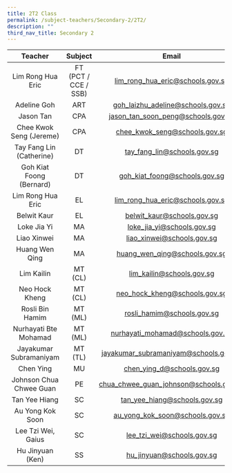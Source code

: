 ```yaml
---
title: 2T2 Class
permalink: /subject-teachers/Secondary-2/2T2/
description: ""
third_nav_title: Secondary 2
---
```

| Teacher | Subject | Email |
|:---:|:---:|:---:|
| Lim Rong Hua Eric | FT (PCT / CCE / SSB) | lim_rong_hua_eric@schools.gov.sg |
| Adeline Goh | ART | goh_laizhu_adeline@schools.gov.sg |
| Jason Tan | CPA | jason_tan_soon_peng@schools.gov.sg |
| Chee Kwok Seng (Jereme) | CPA | chee_kwok_seng@schools.gov.sg |
| Tay Fang Lin (Catherine) | DT | tay_fang_lin@schools.gov.sg |
| Goh Kiat Foong (Bernard) | DT | goh_kiat_foong@schools.gov.sg |
| Lim Rong Hua Eric | EL | lim_rong_hua_eric@schools.gov.sg |
| Belwit Kaur | EL | belwit_kaur@schools.gov.sg |
| Loke Jia Yi | MA | loke_jia_yi@schools.gov.sg |
| Liao Xinwei | MA | liao_xinwei@schools.gov.sg |
| Huang Wen Qing | MA | huang_wen_qing@schools.gov.sg |
| Lim Kailin | MT (CL) | lim_kailin@schools.gov.sg |
| Neo Hock Kheng | MT (CL) | neo_hock_kheng@schools.gov.sg |
| Rosli Bin Hamim | MT (ML) | rosli_hamim@schools.gov.sg |
| Nurhayati Bte Mohamad | MT (ML) | nurhayati_mohamad@schools.gov.sg |
|  Jayakumar Subramaniyam | MT (TL) |  jayakumar_subramaniyam@schools.gov.sg |
| Chen Ying | MU | chen_ying_d@schools.gov.sg |
| Johnson Chua Chwee Guan | PE | chua_chwee_guan_johnson@schools.gov.sg |
| Tan Yee Hiang | SC | tan_yee_hiang@schools.gov.sg |
| Au Yong Kok Soon | SC | au_yong_kok_soon@schools.gov.sg |
| Lee Tzi Wei, Gaius | SC | lee_tzi_wei@schools.gov.sg |
| Hu Jinyuan (Ken) | SS | hu_jinyuan@schools.gov.sg |